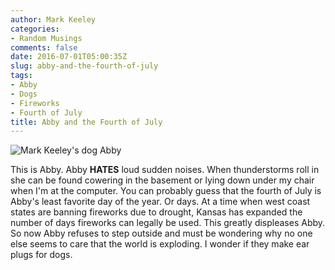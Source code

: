 ```yaml
---
author: Mark Keeley
categories:
- Random Musings
comments: false
date: 2016-07-01T05:00:35Z
slug: abby-and-the-fourth-of-july
tags:
- Abby
- Dogs
- Fireworks
- Fourth of July
title: Abby and the Fourth of July
---
```

![Mark Keeley's dog Abby](/media/abby.jpg)

This is Abby. Abby **HATES** loud sudden noises. When thunderstorms roll in she can be found cowering in the basement or lying down under my chair when I'm at the computer. You can probably guess that the fourth of July is Abby's least favorite day of the year. Or days. At a time when west coast states are banning fireworks due to drought, Kansas has expanded the number of days fireworks can legally be used. This greatly displeases Abby. So now Abby refuses to step outside and must be wondering why no one else seems to care that the world is exploding. I wonder if they make ear plugs for dogs.

<!--more-->
